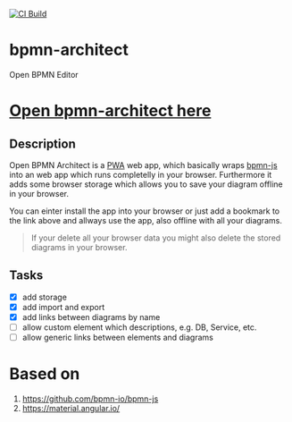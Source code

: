 [![CI Build](https://github.com/sterlp/bpmn-architect/actions/workflows/node.js.yml/badge.svg)](https://github.com/sterlp/bpmn-architect/actions/workflows/node.js.yml)

# bpmn-architect
Open BPMN Editor

# [Open bpmn-architect here](https://sterlp.github.io/bpmn-architect/)

## Description

Open BPMN Architect is a [PWA](https://en.wikipedia.org/wiki/Progressive_web_app) web app, which basically wraps [bpmn-js](https://github.com/bpmn-io/bpmn-js) into an web app which runs completelly in your browser. Furthermore it adds some browser storage which allows you to save your diagram offline in your browser.

You can einter install the app into your browser or just add a bookmark to the link above and allways use the app, also offline with all your diagrams.

> If your delete all your browser data you might also delete the stored diagrams in your browser.
## Tasks

- [x] add storage
- [x] add import and export
- [x] add links between diagrams by name
- [ ] allow custom element which descriptions, e.g. DB, Service, etc.
- [ ] allow generic links between elements and diagrams

# Based on

1. https://github.com/bpmn-io/bpmn-js
2. https://material.angular.io/